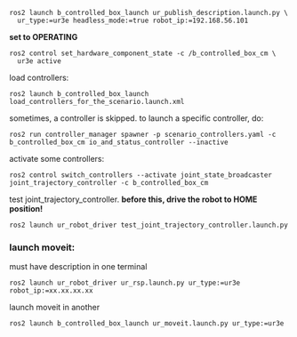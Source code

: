 
```
ros2 launch b_controlled_box_launch ur_publish_description.launch.py \
  ur_type:=ur3e headless_mode:=true robot_ip:=192.168.56.101
```

**set to OPERATING**


```
ros2 control set_hardware_component_state -c /b_controlled_box_cm \
  ur3e active
```

load controllers:
```
ros2 launch b_controlled_box_launch load_controllers_for_the_scenario.launch.xml
```


sometimes, a controller is skipped. to launch a specific controller, do:
```
ros2 run controller_manager spawner -p scenario_controllers.yaml -c b_controlled_box_cm io_and_status_controller --inactive
```

activate some controllers:
```
ros2 control switch_controllers --activate joint_state_broadcaster joint_trajectory_controller -c b_controlled_box_cm
```

test joint_trajectory_controller. **before this, drive the robot to HOME position!**
```
ros2 launch ur_robot_driver test_joint_trajectory_controller.launch.py
```


### launch moveit:
must have description in one terminal
```
ros2 launch ur_robot_driver ur_rsp.launch.py ur_type:=ur3e robot_ip:=xx.xx.xx.xx
```

launch moveit in another
```
ros2 launch b_controlled_box_launch ur_moveit.launch.py ur_type:=ur3e
```

